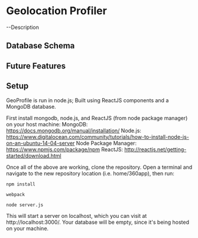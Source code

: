 
# Geolocation Profiler

--Description

## Database Schema

## Future Features

## Setup

GeoProfile is run in node.js; Built using ReactJS components and a MongoDB database.

First install mongodb, node.js, and ReactJS (from node package manager) on your host machine:
MongoDB: https://docs.mongodb.org/manual/installation/
Node.js: https://www.digitalocean.com/community/tutorials/how-to-install-node-js-on-an-ubuntu-14-04-server
Node Package Manager: https://www.npmjs.com/package/npm
ReactJS: http://reactjs.net/getting-started/download.html

Once all of the above are working, clone the repository. Open a terminal and navigate to the new repository location (i.e. home/360app), then run:

```
npm install
```

```
webpack
```
```
node server.js
```

This will start a server on localhost, which you can visit at http://localhost:3000/. Your database will be empty, since it's being hosted on your machine.
